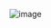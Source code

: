 ![image](https://user-images.githubusercontent.com/43770452/214460263-d17b6111-75d5-4fe0-902a-b96cad5980cb.png)

